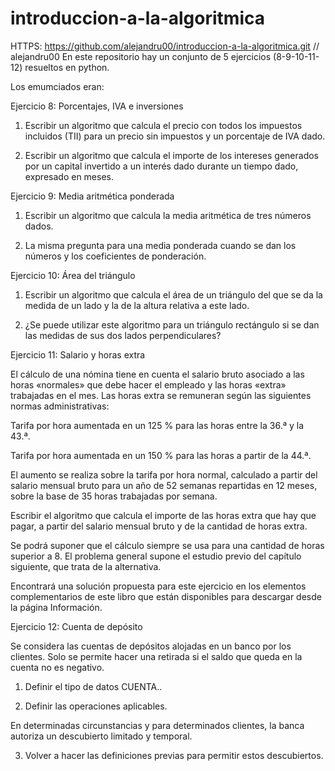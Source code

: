 # introduccion-a-la-algoritmica
HTTPS: https://github.com/alejandru00/introduccion-a-la-algoritmica.git // alejandru00
En este repositorio hay un conjunto de 5 ejercicios (8-9-10-11-12) resueltos en python.




Los emumciados eran:




Ejercicio 8: Porcentajes, IVA e inversiones

1. Escribir un algoritmo que calcula el precio con todos los impuestos incluidos (TII) para un precio sin impuestos y un porcentaje de IVA dado.

2. Escribir un algoritmo que calcula el importe de los intereses generados por un capital invertido a un interés dado durante un tiempo dado, expresado en meses.


Ejercicio 9: Media aritmética ponderada

1. Escribir un algoritmo que calcula la media aritmética de tres números dados.

2. La misma pregunta para una media ponderada cuando se dan los números y los coeficientes de ponderación.


Ejercicio 10: Área del triángulo

1. Escribir un algoritmo que calcula el área de un triángulo del que se da la medida de un lado y la de la altura relativa a este lado.

2. ¿Se puede utilizar este algoritmo para un triángulo rectángulo si se dan las medidas de sus dos lados perpendiculares?


Ejercicio 11: Salario y horas extra

  El cálculo de una nómina tiene en cuenta el salario bruto asociado a las horas «normales» que debe hacer el empleado y las horas «extra» trabajadas en el mes. Las horas extra se remuneran según las siguientes normas administrativas:

  Tarifa por hora aumentada en un 125 % para las horas entre la 36.ª y la 43.ª.

  Tarifa por hora aumentada en un 150 % para las horas a partir de la 44.ª.

  El aumento se realiza sobre la tarifa por hora normal, calculado a partir del salario mensual bruto para un año de 52 semanas repartidas en 12 meses, sobre la base de 35 horas trabajadas por semana.

  Escribir el algoritmo que calcula el importe de las horas extra que hay que pagar, a partir del salario mensual bruto y de la cantidad de horas extra.

  Se podrá suponer que el cálculo siempre se usa para una cantidad de horas superior a 8. El problema general supone el estudio previo del capítulo siguiente, que trata de la alternativa.

  Encontrará una solución propuesta para este ejercicio en los elementos complementarios de este libro que están disponibles para descargar desde la página Información.

Ejercicio 12: Cuenta de depósito

Se considera las cuentas de depósitos alojadas en un banco por los clientes. Solo se permite hacer una retirada si el saldo que queda en la cuenta no es negativo.

1. Definir el tipo de datos CUENTA..

2. Definir las operaciones aplicables.

En determinadas circunstancias y para determinados clientes, la banca autoriza un descubierto limitado y temporal.

3. Volver a hacer las definiciones previas para permitir estos descubiertos.

